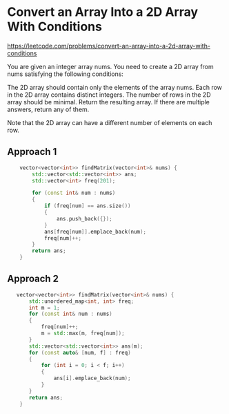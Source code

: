 # Convert an Array Into a 2D Array With Conditions

https://leetcode.com/problems/convert-an-array-into-a-2d-array-with-conditions

You are given an integer array nums. You need to create a 2D array from nums satisfying the following conditions:

The 2D array should contain only the elements of the array nums.
Each row in the 2D array contains distinct integers.
The number of rows in the 2D array should be minimal.
Return the resulting array. If there are multiple answers, return any of them.

Note that the 2D array can have a different number of elements on each row.

## Approach 1

``` C++
    vector<vector<int>> findMatrix(vector<int>& nums) {
        std::vector<std::vector<int>> ans;
        std::vector<int> freq(201);

        for (const int& num : nums)
        {
            if (freq[num] == ans.size())
            {
                ans.push_back({});
            }
            ans[freq[num]].emplace_back(num);
            freq[num]++;
        }
        return ans;
    }
```

## Approach 2

``` C++
   vector<vector<int>> findMatrix(vector<int>& nums) {
       std::unordered_map<int, int> freq;
       int m = 1;
       for (const int& num : nums)
       {
           freq[num]++;
           m = std::max(m, freq[num]);
       }
       std::vector<std::vector<int>> ans(m);
       for (const auto& [num, f] : freq)
       {
           for (int i = 0; i < f; i++)
           {
               ans[i].emplace_back(num);
           }
       }
       return ans;
    }
```